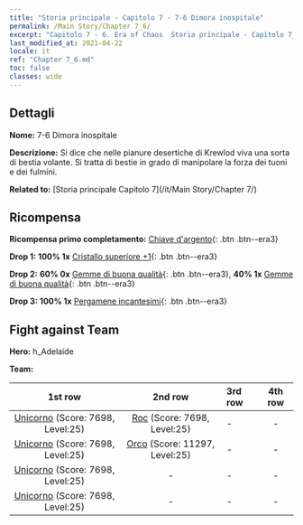 ```yaml
---
title: "Storia principale - Capitolo 7 - 7-6 Dimora inospitale"
permalink: /Main Story/Chapter 7_6/
excerpt: "Capitolo 7 - 6. Era of Chaos  Storia principale - Capitolo 7_6. 7-6 Dimora inospitale"
last_modified_at: 2021-04-22
locale: it
ref: "Chapter 7_6.md"
toc: false
classes: wide
---
```


## Dettagli

 **Nome:** 7-6 Dimora inospitale

 **Descrizione:** Si dice che nelle pianure desertiche di Krewlod viva una sorta di bestia volante. Si tratta di bestie in grado di manipolare la forza dei tuoni e dei fulmini.

 **Related to:** [Storia principale Capitolo 7](/it/Main Story/Chapter 7/)

## Ricompensa

 **Ricompensa primo completamento:** [Chiave d'argento](/ItemsIT/con_693/){: .btn .btn--era3}

 **Drop 1:** **100% 1x** [Cristallo superiore +1](/ItemsIT/mat_24/){: .btn .btn--era3}

 **Drop 2:** **60% 0x** [Gemme di buona qualità](/ItemsIT/mat_16/){: .btn .btn--era3}, **40% 1x** [Gemme di buona qualità](/ItemsIT/mat_16/){: .btn .btn--era3}

 **Drop 3:** **100% 1x** [Pergamene incantesimi](/ItemsIT/con_694/){: .btn .btn--era3}


## Fight against Team
 **Hero:** h_Adelaide

 **Team:**


  | 1st row | 2nd row | 3rd row | 4th row |
  |:----:|:----:|:----|:----:|
  | [Unicorno](/it/units/Unicorn/) (Score: 7698, Level:25)  | [Roc](/it/units/Roc/) (Score: 7698, Level:25)  | - | - |
  | [Unicorno](/it/units/Unicorn/) (Score: 7698, Level:25)  | [Orco](/it/units/Orc/) (Score: 11297, Level:25)  | - | - |
  | [Unicorno](/it/units/Unicorn/) (Score: 7698, Level:25)  | - | - | - |
  | [Unicorno](/it/units/Unicorn/) (Score: 7698, Level:25)  | - | - | - |


